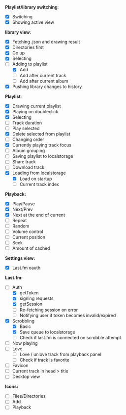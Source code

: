 
**Playlist/library switching**:
- [x] Switching
- [x] Showing active view

**library view**:
- [x] Fetching .json and drawing result
- [x] Directories first
- [x] Go up
- [x] Selecting
- [ ] Adding to playlist
  - [x] Add
  - [ ] Add after current track
  - [ ] Add after current album
- [x] Pushing library changes to history

**Playlist**:
- [x] Drawing current playlist
- [x] Playing on doubleclick
- [x] Selecting
- [ ] Track duration
- [ ] Play selected
- [x] Delete selected from playlist
- [ ] Changing order
- [x] Currently playing track focus
- [ ] Album grouping
- [ ] Saving playlist to localstorage
- [ ] Share track
- [ ] Download track
- [x] Loading from localstorage
  - [x] Load on startup
  - [ ] Current track index

**Playback:**
- [x] Play/Pause
- [x] Next/Prev
- [x] Next at the end of current
- [ ] Repeat
- [ ] Random
- [ ] Volume control
- [ ] Current position
- [ ] Seek
- [ ] Amount of cached

**Settings view:**
- [x] Last.fm oauth

**Last.fm:**
- [ ] Auth
  - [x] getToken
  - [x] signing requests
  - [x] getSession
  - [ ] Re-fetching session on error
  - [ ] Notifying user if token becomes invalid/expired
- [x] Scrobbling
  - [x] Basic
  - [x] Save queue to localstorage
  - [ ] Check if last.fm is connected on scrobble attempt
- [ ] Now playing
- [ ] Love
  - [ ] Love / unlove track from playback panel
  - [ ] Check if track is favorite

- [ ] Favicon
- [ ] Current track in head > title
- [ ] Desktop view

**Icons:**
- [ ] Files/Directories
- [ ] Add
- [ ] Playback
